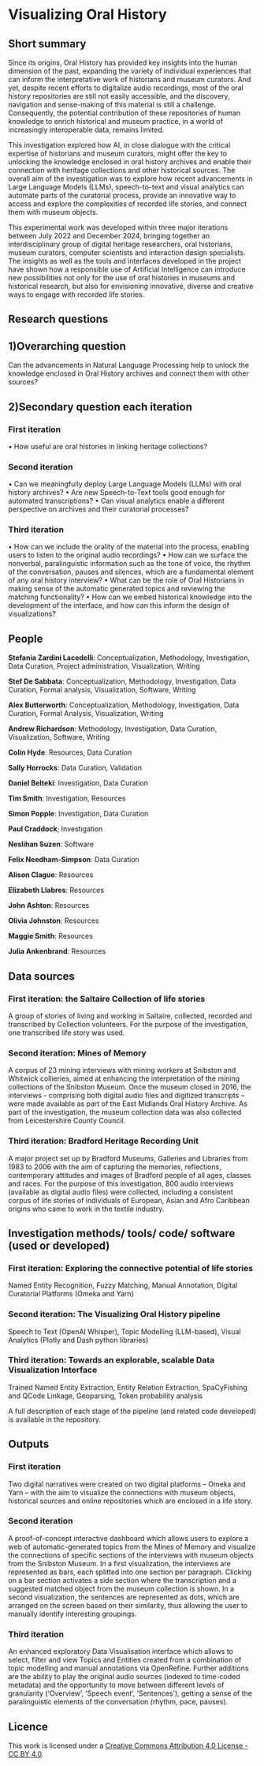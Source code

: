 # Visualizing Oral History

## Short summary
Since its origins, Oral History has provided key insights into the human dimension of the past, expanding the variety of individual experiences that can inform the interpretative work of historians and museum curators. And yet, despite recent efforts to digitalize audio recordings, most of the oral history repositories are still not easily accessible, and the discovery, navigation and sense-making of this material is still a challenge. Consequently, the potential contribution of these repositories of human knowledge to enrich historical and museum practice, in a world of increasingly interoperable data, remains limited. 

This investigation explored how AI, in close dialogue with the critical expertise of historians and museum curators, might offer the key to unlocking the knowledge enclosed in oral history archives and enable their connection with heritage collections and other historical sources. The overall aim of the investigation was to explore how recent advancements in Large Language Models (LLMs), speech-to-text and visual analytics can automate parts of the curatorial process, provide an innovative way to access and explore the complexities of recorded life stories, and connect them with museum objects.

This experimental work was developed within three major iterations between July 2022 and December 2024, bringing together an interdisciplinary group of digital heritage researchers, oral historians, museum curators, computer scientists and interaction design specialists. The insights as well as the tools and interfaces developed in the project have shown how a responsible use of Artificial Intelligence can introduce new possibilities not only for the use of oral histories in museums and historical research, but also for envisioning innovative, diverse and creative ways to engage with recorded life stories.

## Research questions

## 1)Overarching question
Can the advancements in Natural Language Processing help to unlock the knowledge enclosed in Oral History archives and connect them with other sources?

## 2)Secondary question each iteration

### First iteration
•	How useful are oral histories in linking heritage collections?

### Second iteration
•	Can we meaningfully deploy Large Language Models (LLMs) with oral history archives?
•	Are new Speech-to-Text tools good enough for automated transcriptions?
•	Can visual analytics enable a different perspective on archives and their curatorial processes?


### Third iteration
•	How can we include the orality of the material into the process, enabling users to listen to the original audio recordings?
•	How can we surface the nonverbal, paralinguistic information such as the tone of voice, the rhythm of the conversation, pauses and silences, which are a fundamental element of any oral history interview?
•	What can be the role of Oral Historians in making sense of the automatic generated topics and reviewing the matching functionality?
•	How can we embed historical knowledge into the development of the interface, and how can this inform the design of visualizations?



## People

**Stefania Zardini Lacedelli**: Conceptualization, Methodology, Investigation, Data Curation, Project administration, Visualization, Writing

**Stef De Sabbata**: Conceptualization, Methodology, Investigation, Data Curation, Formal analysis, Visualization, Software, Writing

**Alex Butterworth**: Conceptualization, Methodology, Investigation, Data Curation, Formal Analysis, Visualization, Writing

**Andrew Richardson**: Methodology, Investigation, Data Curation, Visualization, Software, Writing

**Colin Hyde**: Resources, Data Curation

**Sally Horrocks**: Data Curation, Validation

**Daniel Belteki**: Investigation, Data Curation

**Tim Smith**: Investigation, Resources

**Simon Popple**: Investigation, Data Curation

**Paul Craddock**; Investigation

**Neslihan Suzen**: Software

**Felix Needham-Simpson**: Data Curation

**Alison Clague**: Resources

**Elizabeth Llabres**: Resources

**John Ashton**: Resources

**Olivia Johnston**: Resources

**Maggie Smith**: Resources

**Julia Ankenbrand**: Resources




## Data sources

### First iteration: the Saltaire Collection of life stories
A group of stories of living and working in Saltaire, collected, recorded and transcribed by Collection volunteers. For the purpose of the investigation, one transcribed life story was used.

### Second iteration: Mines of Memory
A corpus of 23 mining interviews with mining workers at Snibston and Whitwick collieries, aimed at enhancing the interpretation of the mining collections of the Snibston Museum. Once the museum closed in 2016, the interviews - comprising both digital audio files and digitized transcripts – were made available as part of the East Midlands Oral History Archive. As part of the investigation, the museum collection data was also collected from Leicestershire County Council.

### Third iteration: Bradford Heritage Recording Unit
A major project set up by Bradford Museums, Galleries and Libraries from 1983 to 2006 with the aim of capturing the memories, reflections, contemporary attitudes and images of Bradford people of all ages, classes and races. For the purpose of this investigation, 800 audio interviews (available as digital audio files) were collected, including a consistent corpus of life stories of individuals of European, Asian and Afro Caribbean origins who came to work in the textile industry.

## Investigation methods/ tools/ code/ software (used or developed)

### First iteration: Exploring the connective potential of life stories
Named Entity Recognition, Fuzzy Matching, Manual Annotation, Digital Curatorial Platforms (Omeka and Yarn)

### Second iteration: The Visualizing Oral History pipeline 
Speech to Text (OpenAI Whisper), Topic Modelling (LLM-based), Visual Analytics (Plotly and Dash python libraries)

### Third iteration: Towards an explorable, scalable Data Visualization Interface
Trained Named Entity Extraction, Entity Relation Extraction, SpaCyFishing and QCode Linkage, Geoparsing, Token probability analysis

A full description of each stage of the pipeline (and related code developed) is available in the repository.


## Outputs


### First iteration
Two digital narratives were created on two digital platforms – Omeka and Yarn – with the aim to visualize the connections with museum objects, historical sources and online repositories which are enclosed in a life story. 

### Second iteration
A proof-of-concept interactive dashboard which allows users to explore a web of automatic-generated topics from the Mines of Memory and visualize the connections of specific sections of the interviews with museum objects from the Snibston Museum. In a first visualization, the interviews are represented as bars, each splitted into one section per paragraph. Clicking on a bar section activates a side section where the transcription and a suggested matched object from the museum collection is shown. In a second visualization, the sentences are represented as dots, which are arranged on the screen based on their similarity, thus allowing the user to manually identify interesting groupings.

### Third iteration
An enhanced exploratory Data Visualisation interface which allows to select, filter and view Topics and Entities created from a combination of topic modelling and manual annotations via OpenRefine. Further additions are the ability to play the original audio sources (indexed to time-coded metadata) and the opportunity to move between different levels of granularity (‘Overview’, ‘Speech event’, ‘Sentences’), getting a sense of the paralinguistic elements of the conversation (rhythm, pace, pauses).


  
## Licence 
This work is licensed under a [Creative Commons Attribution 4.0 License - CC BY 4.0](https://creativecommons.org/licenses/by/4.0/).

